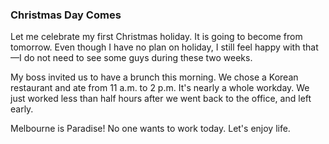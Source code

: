 ### Christmas Day Comes
Let me celebrate my first Christmas holiday. It is going to become from tomorrow. Even though I have no plan on holiday, I still feel happy with that—I do not need to see some guys during these two weeks.

My boss invited us to have a brunch this morning. We chose a Korean restaurant and ate from 11 a.m. to 2 p.m. It's nearly a whole workday. We just worked less than half hours after we went back to the office, and left early.

Melbourne is Paradise! No one wants to work today. Let's enjoy life.
